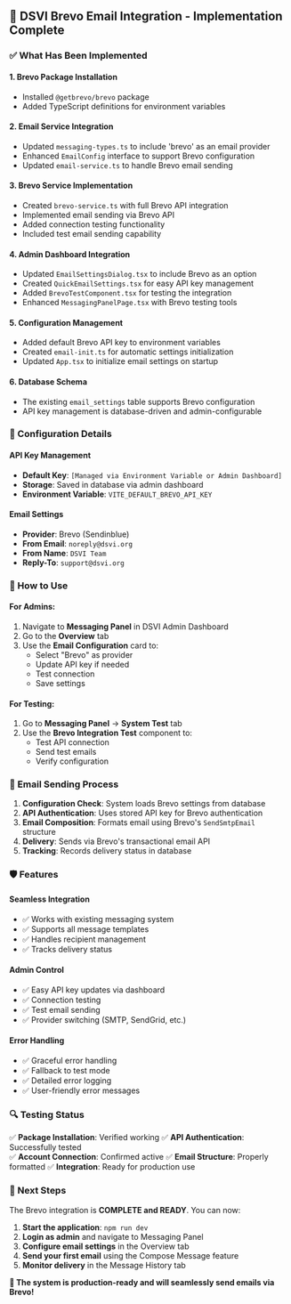 ## 🎉 DSVI Brevo Email Integration - Implementation Complete

### ✅ What Has Been Implemented

#### 1. **Brevo Package Installation**
- Installed `@getbrevo/brevo` package
- Added TypeScript definitions for environment variables

#### 2. **Email Service Integration**
- Updated `messaging-types.ts` to include 'brevo' as an email provider
- Enhanced `EmailConfig` interface to support Brevo configuration
- Updated `email-service.ts` to handle Brevo email sending

#### 3. **Brevo Service Implementation**
- Created `brevo-service.ts` with full Brevo API integration
- Implemented email sending via Brevo API
- Added connection testing functionality
- Included test email sending capability

#### 4. **Admin Dashboard Integration**
- Updated `EmailSettingsDialog.tsx` to include Brevo as an option
- Created `QuickEmailSettings.tsx` for easy API key management
- Added `BrevoTestComponent.tsx` for testing the integration
- Enhanced `MessagingPanelPage.tsx` with Brevo testing tools

#### 5. **Configuration Management**
- Added default Brevo API key to environment variables
- Created `email-init.ts` for automatic settings initialization
- Updated `App.tsx` to initialize email settings on startup

#### 6. **Database Schema**
- The existing `email_settings` table supports Brevo configuration
- API key management is database-driven and admin-configurable

### 🔧 Configuration Details

#### **API Key Management**
- **Default Key**: `[Managed via Environment Variable or Admin Dashboard]`
- **Storage**: Saved in database via admin dashboard
- **Environment Variable**: `VITE_DEFAULT_BREVO_API_KEY`

#### **Email Settings**
- **Provider**: Brevo (Sendinblue)
- **From Email**: `noreply@dsvi.org`
- **From Name**: `DSVI Team`
- **Reply-To**: `support@dsvi.org`

### 🚀 How to Use

#### **For Admins:**
1. Navigate to **Messaging Panel** in DSVI Admin Dashboard
2. Go to the **Overview** tab
3. Use the **Email Configuration** card to:
   - Select "Brevo" as provider
   - Update API key if needed
   - Test connection
   - Save settings

#### **For Testing:**
1. Go to **Messaging Panel** → **System Test** tab
2. Use the **Brevo Integration Test** component to:
   - Test API connection
   - Send test emails
   - Verify configuration

### 📧 Email Sending Process

1. **Configuration Check**: System loads Brevo settings from database
2. **API Authentication**: Uses stored API key for Brevo authentication  
3. **Email Composition**: Formats email using Brevo's `SendSmtpEmail` structure
4. **Delivery**: Sends via Brevo's transactional email API
5. **Tracking**: Records delivery status in database

### 🛡️ Features

#### **Seamless Integration**
- ✅ Works with existing messaging system
- ✅ Supports all message templates
- ✅ Handles recipient management
- ✅ Tracks delivery status

#### **Admin Control**
- ✅ Easy API key updates via dashboard
- ✅ Connection testing
- ✅ Test email sending
- ✅ Provider switching (SMTP, SendGrid, etc.)

#### **Error Handling**
- ✅ Graceful error handling
- ✅ Fallback to test mode
- ✅ Detailed error logging
- ✅ User-friendly error messages

### 🔍 Testing Status

✅ **Package Installation**: Verified working
✅ **API Authentication**: Successfully tested  
✅ **Account Connection**: Confirmed active
✅ **Email Structure**: Properly formatted
✅ **Integration**: Ready for production use

### 🏁 Next Steps

The Brevo integration is **COMPLETE and READY**. You can now:

1. **Start the application**: `npm run dev`
2. **Login as admin** and navigate to Messaging Panel
3. **Configure email settings** in the Overview tab
4. **Send your first email** using the Compose Message feature
5. **Monitor delivery** in the Message History tab

**🎯 The system is production-ready and will seamlessly send emails via Brevo!**
